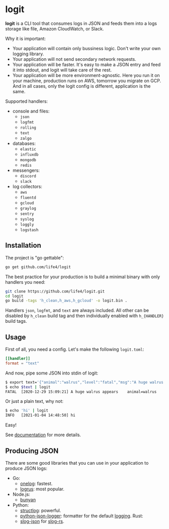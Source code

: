 # logit

**logit** is a CLI tool that consumes logs in JSON and feeds them into a logs storage like file, Amazon CloudWatch, or Slack.

Why it is important:

* Your application will contain only bussiness logic. Don't write your own logging library.
* Your application will not send secondary network requests.
* Your application will be faster. It's easy to make a JSON entry and feed it into stdout, and logit will take care of the rest.
* Your application will be more environment-agnostic. Here you run it on your machine, production runs on AWS, tomorrow you migrate on GCP. And in all cases, only the logit config is different, application is the same.

Supported handlers:

* console and files:
  * `json`
  * `logfmt`
  * `rolling`
  * `text`
  * `zalgo`
* databases:
  * `elastic`
  * `influxdb`
  * `mongodb`
  * `redis`
* messengers:
  * `discord`
  * `slack`
* log collectors:
  * `aws`
  * `fluentd`
  * `gcloud`
  * `graylog`
  * `sentry`
  * `syslog`
  * `loggly`
  * `logstash`

## Installation

The project is "go gettable":

```bash
go get github.com/life4/logit
```

The best practice for your production is to build a minimal binary with only handlers you need:

```bash
git clone https://github.com/life4/logit.git
cd logit
go build -tags 'h_clean,h_aws,h_gcloud' -o logit.bin .
```

Handlers `json`, `logfmt`, and `text` are always included. All other can be disabled by `h_clean` build tag and then individually enabled with `h_{HANDLER}` build tags.

## Usage

First of all, you need a config. Let's make the following `logit.toml`:

```toml
[[handler]]
format = "text"
```

And now, pipe some JSON into stdin of logit:

```bash
$ export text='{"animal":"walrus","level":"fatal","msg":"A huge walrus appears","time":"2020-12-29 15:09:21"}'
$ echo $text | logit
FATAL  [2020-12-29 15:09:21] A huge walrus appears    animal=walrus
```

Or just a plain text, why not:

```bash
$ echo 'hi' | logit
INFO   [2021-01-04 14:48:50] hi
```

Easy!

See [documentation](./docs/config.md) for more details.

## Producing JSON

There are some good libraries that you can use in your application to produce JSON logs:

* Go:
  * [onelog](https://github.com/francoispqt/onelog): fastest.
  * [logrus](github.com/sirupsen/logrus): most popular.
* Node.js:
  * [bunyan](https://github.com/trentm/node-bunyan)
* Python:
  * [structlog](https://github.com/hynek/structlog): powerful.
  * [python-json-logger](https://github.com/madzak/python-json-logger): formatter for the default [logging](https://docs.python.org/3/library/logging.html).
Rust:
  * [slog-json](https://github.com/slog-rs/json) for [slog-rs](https://github.com/slog-rs/slog).

